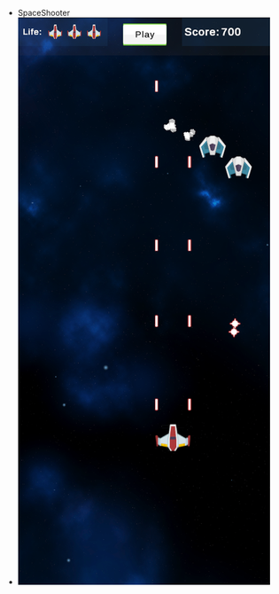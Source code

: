
- SpaceShooter
- ![image_alt](https://github.com/onurinal/SpaceShooter/blob/develop/SpaceShooter.png?raw=true)
